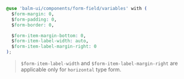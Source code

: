 ```css
@use 'balm-ui/components/form-field/variables' with (
  $form-margin: 0,
  $form-padding: 0,
  $form-border: 0,

  $form-item-margin-bottom: 0,
  $form-item-label-width: auto,
  $form-item-label-margin-right: 0
);
```

> `$form-item-label-width` and `$form-item-label-margin-right` are applicable only for `horizontal` type form.
